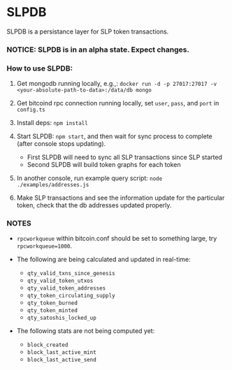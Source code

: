 
# SLPDB

SLPDB is a persistance layer for SLP token transactions.

### NOTICE: SLPDB is in an alpha state.  Expect changes.

### How to use SLPDB: 

1) Get mongodb running locally, e.g.,:
`docker run -d -p 27017:27017 -v <your-absolute-path-to-data>:/data/db mongo`

2) Get bitcoind rpc connection running locally, set `user`, `pass`, and `port` in `config.ts`

3) Install deps: `npm install`

4) Start SLPDB: `npm start`, and then wait for sync process to complete (after console stops updating).
    * First SLPDB will need to sync all SLP transactions since SLP started
    * Second SLPDB will build token graphs for each token

5) In another console, run example query script: `node ./examples/addresses.js`

6) Make SLP transactions and see the information update for the particular token, check that the db addresses updated properly.

### NOTES

* `rpcworkqueue` within bitcoin.conf should be set to something large, try `rpcworkqueue=1000`.

* The following are being calculated and updated in real-time:
    - `qty_valid_txns_since_genesis`
    - `qty_valid_token_utxos`
    - `qty_valid_token_addresses`
    - `qty_token_circulating_supply`
    - `qty_token_burned`
    - `qty_token_minted`
    - `qty_satoshis_locked_up`

* The following stats are not being computed yet:
    - `block_created`
    - `block_last_active_mint`
    - `block_last_active_send`